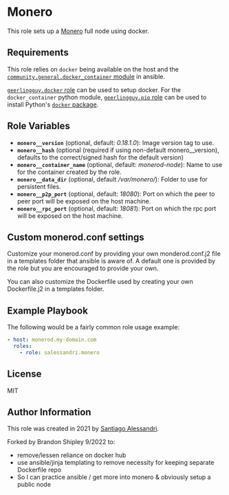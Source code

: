# Monero

This role sets up a [Monero](https://www.getmonero.org/) full node using docker.

## Requirements

This role relies on `docker` being available on the host and the [`community.general.docker_container` module](https://docs.ansible.com/ansible/2.10/collections/community/general/docker_container_module.html) in ansible.

[`geerlingguy.docker` role](https://galaxy.ansible.com/geerlingguy/docker) can be used to setup docker.
For the `docker_container` python module, [`geerlingguy.pip` role](https://galaxy.ansible.com/geerlingguy/pip) can be used to install Python's [`docker` package](https://pypi.org/project/docker/).

## Role Variables

- **`monero__version`** (optional, default: _0.18.1.0_): Image version tag to use.
- **`monero__hash`** (optional (required if using non-default monero__version), defaults to the correct/signed hash for the default version)
- **`monero__container_name`** (optional, default: _monerod-node_): Name to use for the container created by the role.
- **`monero__data_dir`** (optional, default _/var/monero/_): Folder to use for persistent files.
- **`monero__p2p_port`** (optional, default: _18080_): Port on which the peer to peer port will be exposed on the host machine.
- **`monero__rpc_port`** (optional, default: _18081_): Port on which the rpc port will be exposed on the host machine.

## Custom monerod.conf settings
Customize your monerod.conf by providing your own monderod.conf.j2 file in a templates folder that ansible is aware of. A default one is provided by the role but you are encouraged to provide your own.

You can also customize the Dockerfile used by creating your own Dockerfile.j2 in a templates folder.
## Example Playbook

The following would be a fairly common role usage example:

```yaml
- host: monerod.my-domain.com
  roles:
    - role: salessandri.monero
```

## License

MIT

## Author Information

This role was created in 2021 by [Santiago Alessandri](https://rambling-ideas.salessandri.name).

Forked by Brandon Shipley 9/2022 to:
- remove/lessen reliance on docker hub
- use ansible/jinja templating to remove necessity for keeping separate Dockerfile repo
- So I can practice ansible / get more into monero & obviously setup a public node 